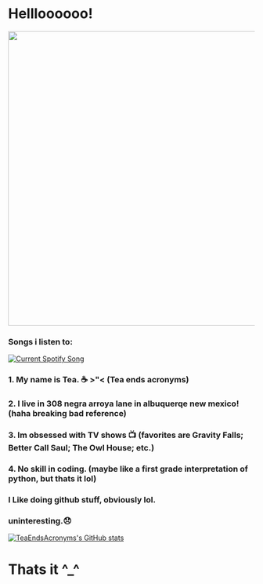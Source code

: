 
# Hellloooooo!


<div id="header" align="center">
  <img src="https://i.pinimg.com/originals/07/9f/6f/079f6f7f0538ca81d1f06835c826fc0c.gif" width="600"/>
</div>



### Songs i listen to:


<a href="https://github.com/tthn0/Spotify-Readme">
  <img src="https://teasongs.vercel.app/api?rainbow=true" alt="Current Spotify Song">
</a>



### 1. My name is Tea. ☕ >"< (Tea ends acronyms)

### 2. I live in 308 negra arroya lane in albuquerqe new mexico! (haha breaking bad reference)

### 3. Im obsessed with TV shows 📺 (favorites are Gravity Falls; Better Call Saul; The Owl House; etc.)

### 4. No skill in coding. (maybe like a first grade interpretation of python, but thats it lol)

### I Like doing github stuff, obviously lol. 

### uninteresting.😞


[![TeaEndsAcronyms's GitHub stats](https://github-readme-stats.vercel.app/api?username=TeaEndsAcronyms)](https://github.com/anuraghazra/github-readme-stats)

# Thats it ^_^





<!--
**TeaEndsAcronyms/TeaEndsAcronyms** is a ✨ _special_ ✨ repository because its `README.md` (this file) appears on your GitHub profile.


